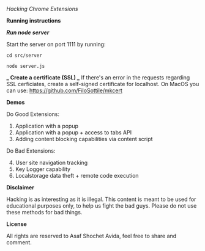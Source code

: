_Hacking Chrome Extensions_

**Running instructions**

**_Run node server_**

Start the server on port 1111 by running:

`cd src/server`

`node server.js`

**_ Create a certificate (SSL) _**
If there's an error in the requests regarding SSL cerficiates,
create a self-signed certificate for localhost.
On MacOS you can use: https://github.com/FiloSottile/mkcert

**Demos**

Do Good Extensions:

1. Application with a popup
2. Application with a popup + access to tabs API
3. Adding content blocking capabilities via content script

Do Bad Extensions:

4. User site navigation tracking
5. Key Logger capability
6. Localstorage data theft + remote code execution

**Disclaimer**

Hacking is as interesting as it is illegal.
This content is meant to be used for educational purposes only, to help us fight the bad guys.
Please do not use these methods for bad things.

**License**

All rights are reserved to Asaf Shochet Avida, feel free to share and comment.
